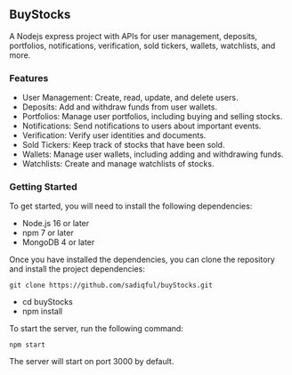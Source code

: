 ## BuyStocks

A Nodejs express project with APIs for user management, deposits, portfolios, notifications, verification, sold tickers, wallets, watchlists, and more.

### Features

- User Management: Create, read, update, and delete users.
- Deposits: Add and withdraw funds from user wallets.
- Portfolios: Manage user portfolios, including buying and selling stocks.
- Notifications: Send notifications to users about important events.
- Verification: Verify user identities and documents.
- Sold Tickers: Keep track of stocks that have been sold.
- Wallets: Manage user wallets, including adding and withdrawing funds.
- Watchlists: Create and manage watchlists of stocks.

### Getting Started
To get started, you will need to install the following dependencies:

- Node.js 16 or later
- npm 7 or later
- MongoDB 4 or later

Once you have installed the dependencies, you can clone the repository and install the project dependencies:

```git clone https://github.com/sadiqful/buyStocks.git ```

- cd buyStocks
- npm install

To start the server, run the following command:

```npm start```

The server will start on port 3000 by default. 
